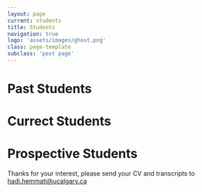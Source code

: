 ```yaml
---
layout: page
current: students
title: Students
navigation: true
logo: 'assets/images/ghost.png'
class: page-template
subclass: 'post page'
---
```


Past Students
=============



Currect Students
================



Prospective Students
====================
Thanks for your interest, please send your CV and transcripts to hadi.hemmati@ucalgary.ca
